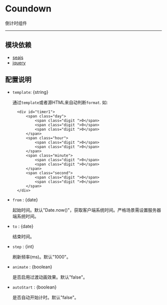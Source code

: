 
# Coundown

倒计时组件

---



## 模块依赖

 - [seajs](seajs/README.md)
 - [jquery](jquery/README.md)



## 配置说明

* `template`: {string}
    
    通过`template`或者源HTML来自动判断`format`. 如: 
       
        <div id="timer1">
            <span class="day">
                <span class="digit ">0</span>
                <span class="digit ">0</span>
                <span class="digit ">0</span>
            </span>
            <span class="hour">
                <span class="digit ">0</span>
                <span class="digit ">0</span>
            </span>
            <span class="minute">
                <span class="digit ">0</span>
                <span class="digit ">0</span>
            </span>
            <span class="second">
                <span class="digit ">0</span>
                <span class="digit ">0</span>
            </span>
        </div>
    
* `from` : {date}

    起始时间。默认"Date.now()"，获取客户端系统时间。严格场景需设置服务器端系统时间。
    
* `to` : {date}

    结束时间。
    
* `step` : {int}

    刷新频率(ms)。默认"1000"。
    
* `animate` : {boolean}

    是否启用过渡动画效果。默认"false"。

    
* `autoStart` : {boolean}

    是否自动开始计时。默认"false"。





